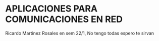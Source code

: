 # APLICACIONES PARA COMUNICACIONES EN RED
Ricardo Martinez Rosales en sem 22/1, No tengo todas espero te sirvan

